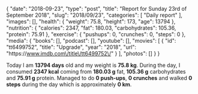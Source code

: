 {
    "date": "2018-09-23",
    "type": "post",
    "title": "Report for Sunday 23rd of September 2018",
    "slug": "2018\/09\/23",
    "categories": [
        "Daily report"
    ],
    "images": [],
    "health": {
        "weight": 75.8,
        "height": 173,
        "age": 13794
    },
    "nutrition": {
        "calories": 2347,
        "fat": 180.03,
        "carbohydrates": 105.36,
        "protein": 75.91
    },
    "exercise": {
        "pushups": 0,
        "crunches": 0,
        "steps": 0
    },
    "media": {
        "books": [],
        "podcast": [],
        "youtube": [],
        "movies": [
            {
                "id": "tt6499752",
                "title": "Upgrade",
                "year": "2018",
                "url": "https:\/\/www.imdb.com\/title\/tt6499752\/"
            }
        ],
        "photos": []
    }
}

Today I am <strong>13794 days</strong> old and my weight is <strong>75.8 kg</strong>. During the day, I consumed <strong>2347 kcal</strong> coming from <strong>180.03 g</strong> fat, <strong>105.36 g</strong> carbohydrates and <strong>75.91 g</strong> protein. Managed to do <strong>0 push-ups</strong>, <strong>0 crunches</strong> and walked <strong>0 steps</strong> during the day which is approximately <strong>0 km</strong>.